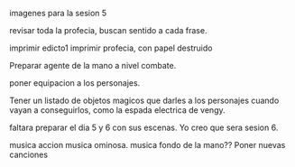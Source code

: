 imagenes para la sesion 5

revisar toda la profecia, buscan sentido a cada frase.

imprimir edicto1
imprimir profecia,  con papel destruido

Preparar agente de la mano a nivel combate.

poner equipacion a los personajes.

Tener un listado de objetos magicos que darles a los personajes cuando vayan a conseguirlos, como la espada electrica de vengy.

faltara preparar el dia 5 y 6 con sus escenas. Yo creo que sera sesion 6.



musica accion
musica ominosa.
musica fondo de la mano??
Poner nuevas canciones


















